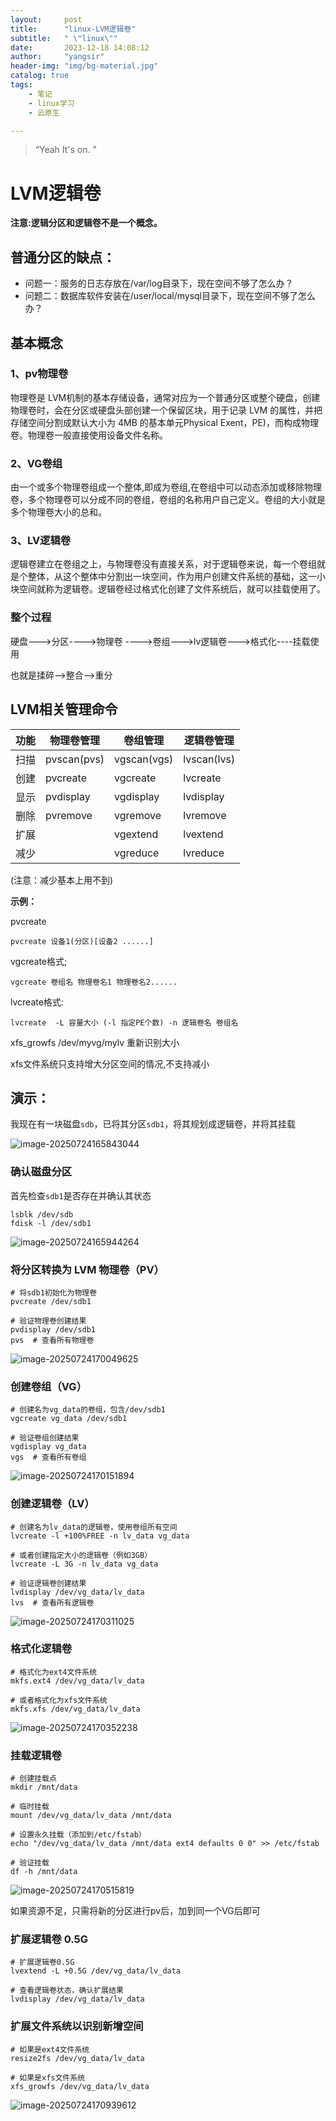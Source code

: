 ```yaml
---
layout:     post
title:      "linux-LVM逻辑卷"
subtitle:   " \"linux\""
date:       2023-12-18 14:08:12
author:     "yangsir"
header-img: "img/bg-material.jpg"
catalog: true
tags:
    - 笔记
    - linux学习
    - 云原生

---
```


> “Yeah It's on. ”


<p id = "build"></p>

# LVM逻辑卷



**注意:逻辑分区和逻辑卷不是一个概念。**

## 普通分区的缺点：

- 问题一：服务的日志存放在/var/log目录下，现在空间不够了怎么办？
- 问题二：数据库软件安装在/user/local/mysql目录下，现在空间不够了怎么办？

## 基本概念

###  1、pv物理卷

物理卷是 LVM机制的基本存储设备，通常对应为一个普通分区或整个硬盘，创建物理卷时，会在分区或硬盘头部创建一个保留区块，用于记录 LVM 的属性，并把存储空间分割成默认大小为 4MB 的基本单元Physical Exent，PE)，而构成物理卷。物理卷一般直接使用设备文件名称。

### 2、VG卷组

由一个或多个物理卷组成一个整体,即成为卷组,在卷组中可以动态添加或移除物理卷，多个物理卷可以分成不同的卷组，卷组的名称用户自己定义。卷组的大小就是多个物理卷大小的总和。

### 3、LV逻辑卷

逻辑卷建立在卷组之上，与物理卷没有直接关系，对于逻辑卷来说，每一个卷组就是个整体，从这个整体中分割出一块空间，作为用户创建文件系统的基础，这一小块空间就称为逻辑卷。逻辑卷经过格式化创建了文件系统后，就可以挂载使用了。

### 整个过程

硬盘--->分区---->物理卷 ---->卷组--->lv逻辑卷--->格式化----挂载使用

也就是揉碎-->整合-->重分

## LVM相关管理命令

| 功能 | 物理卷管理  | 卷组管理    | 逻辑卷管理  |
| ---- | ----------- | ----------- | ----------- |
| 扫描 | pvscan(pvs) | vgscan(vgs) | lvscan(lvs) |
| 创建 | pvcreate    | vgcreate    | lvcreate    |
| 显示 | pvdisplay   | vgdisplay   | lvdisplay   |
| 删除 | pvremove    | vgremove    | lvremove    |
| 扩展 |             | vgextend    | lvextend    |
| 减少 |             | vgreduce    | lvreduce    |

(注意：减少基本上用不到)

**示例：**

pvcreate

```
pvcreate 设备1(分区)[设备2 ......]
```

vgcreate格式;

```
vgcreate 卷组名 物理卷名1 物理卷名2......
```

lvcreate格式: 

```
lvcreate  -L 容量大小 (-l 指定PE个数) -n 逻辑卷名 卷组名
```

xfs_growfs /dev/myvg/mylv 重新识别大小

xfs文件系统只支持增大分区空间的情况,不支持减小

## **演示：**

我现在有一块磁盘`sdb`，已将其分区`sdb1`，将其规划成逻辑卷，并将其挂载

![image-20250724165843044](\img\linux\image-20250724165843044.png)

### **确认磁盘分区**

首先检查`sdb1`是否存在并确认其状态

```shell
lsblk /dev/sdb
fdisk -l /dev/sdb1
```

![image-20250724165944264](\img\linux\image-20250724165944264.png)

### **将分区转换为 LVM 物理卷（PV）**

```
# 将sdb1初始化为物理卷
pvcreate /dev/sdb1

# 验证物理卷创建结果
pvdisplay /dev/sdb1
pvs  # 查看所有物理卷
```

![image-20250724170049625](\img\linux\image-20250724170049625.png)

### **创建卷组（VG）**

```shell
# 创建名为vg_data的卷组，包含/dev/sdb1
vgcreate vg_data /dev/sdb1

# 验证卷组创建结果
vgdisplay vg_data
vgs  # 查看所有卷组
```

![image-20250724170151894](\img\linux\image-20250724170151894.png)

### **创建逻辑卷（LV）**

```shell
# 创建名为lv_data的逻辑卷，使用卷组所有空间
lvcreate -l +100%FREE -n lv_data vg_data

# 或者创建指定大小的逻辑卷（例如3GB）
lvcreate -L 3G -n lv_data vg_data

# 验证逻辑卷创建结果
lvdisplay /dev/vg_data/lv_data
lvs  # 查看所有逻辑卷
```

![image-20250724170311025](\img\linux\image-20250724170311025.png)

### **格式化逻辑卷**

```shell
# 格式化为ext4文件系统
mkfs.ext4 /dev/vg_data/lv_data

# 或者格式化为xfs文件系统
mkfs.xfs /dev/vg_data/lv_data
```

![image-20250724170352238](\img\linux\image-20250724170352238.png)

### **挂载逻辑卷**

```shell
# 创建挂载点
mkdir /mnt/data

# 临时挂载
mount /dev/vg_data/lv_data /mnt/data

# 设置永久挂载（添加到/etc/fstab）
echo "/dev/vg_data/lv_data /mnt/data ext4 defaults 0 0" >> /etc/fstab

# 验证挂载
df -h /mnt/data
```

![image-20250724170515819](\img\linux\image-20250724170515819.png)

如果资源不足，只需将新的分区进行pv后，加到同一个VG后即可

### **扩展逻辑卷 0.5G**

```shell
# 扩展逻辑卷0.5G
lvextend -L +0.5G /dev/vg_data/lv_data

# 查看逻辑卷状态，确认扩展结果
lvdisplay /dev/vg_data/lv_data
```



### **扩展文件系统以识别新增空间**

```shell
# 如果是ext4文件系统
resize2fs /dev/vg_data/lv_data

# 如果是xfs文件系统
xfs_growfs /dev/vg_data/lv_data
```

![image-20250724170939612](\img\linux\image-20250724170939612.png)
